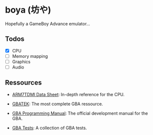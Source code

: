 # boya (坊や)

Hopefully a GameBoy Advance emulator...

## Todos

- [x] CPU
- [ ] Memory mapping
- [ ] Graphics
- [ ] Audio

## Ressources

- [ARM7TDMI Data Sheet](https://www.dwedit.org/files/ARM7TDMI.pdf): In-depth reference for the CPU.

- [GBATEK](https://problemkaputt.de/gbatek.htm): The most complete GBA ressource.

- [GBA Programming Manual](https://archive.org/details/NintendoGbaManualV1.1): The official development manual for the GBA.

- [GBA Tests](https://github.com/jsmolka/gba-tests/): A collection of GBA tests.
